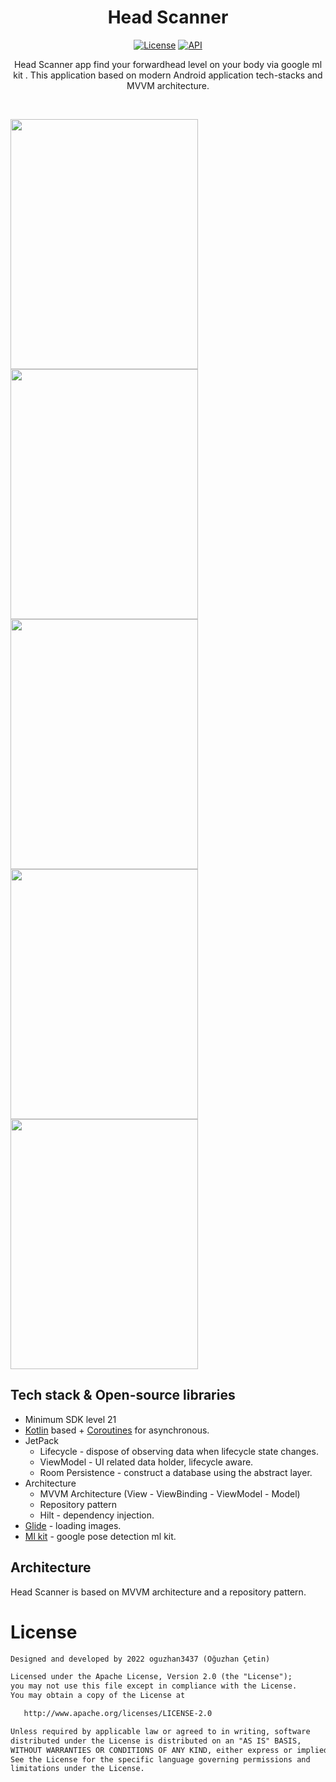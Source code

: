 <h1 align="center">Head Scanner</h1>

<p align="center">
  <a href="https://opensource.org/licenses/Apache-2.0"><img alt="License" src="https://img.shields.io/badge/License-Apache%202.0-blue.svg"/></a>
  <a href="https://android-arsenal.com/api?level=21"><img alt="API" src="https://img.shields.io/badge/API-21%2B-brightgreen.svg?style=flat"/></a>
</p>

<p align="center">  
Head Scanner app find your forwardhead level on your body via google ml kit . This
application based on modern Android application tech-stacks and MVVM architecture.<br>
</p>
</br>

<img src="https://github.com/oguzhan3437/temp/blob/main/image1.jpeg" width="300" height="400"/> <img src="https://github.com/oguzhan3437/temp/blob/main/image2.jpeg"  width="300" height="400"/>  <img src="https://github.com/oguzhan3437/temp/blob/main/image3.jpeg"  width="300" height="400"/> <img src="https://github.com/oguzhan3437/temp/blob/main/image4.jpeg"  width="300" height="400"/> <img src="https://github.com/oguzhan3437/temp/blob/main/image5.jpeg"  width="300" height="400"/> 




## Tech stack & Open-source libraries
- Minimum SDK level 21
- [Kotlin](https://kotlinlang.org/) based + [Coroutines](https://github.com/Kotlin/kotlinx.coroutines) for asynchronous.
- JetPack
  - Lifecycle - dispose of observing data when lifecycle state changes.
  - ViewModel - UI related data holder, lifecycle aware.
  - Room Persistence - construct a database using the abstract layer.
- Architecture
  - MVVM Architecture (View - ViewBinding - ViewModel - Model)
  - Repository pattern
  - Hilt - dependency injection.
- [Glide](https://github.com/bumptech/glide) - loading images.
- [Ml kit](https://developers.google.com/ml-kit/vision/pose-detection) - google pose detection ml kit.

## Architecture
Head Scanner is based on MVVM architecture and a repository pattern.


# License
```xml
Designed and developed by 2022 oguzhan3437 (Oğuzhan Çetin)

Licensed under the Apache License, Version 2.0 (the "License");
you may not use this file except in compliance with the License.
You may obtain a copy of the License at

   http://www.apache.org/licenses/LICENSE-2.0

Unless required by applicable law or agreed to in writing, software
distributed under the License is distributed on an "AS IS" BASIS,
WITHOUT WARRANTIES OR CONDITIONS OF ANY KIND, either express or implied.
See the License for the specific language governing permissions and
limitations under the License.
```
